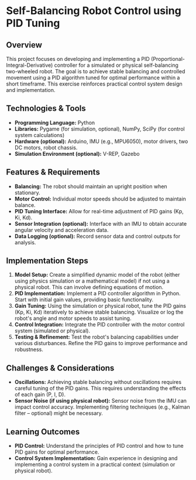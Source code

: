 # Self-Balancing Robot Control using PID Tuning

## Overview

This project focuses on developing and implementing a PID (Proportional-Integral-Derivative) controller for a simulated or physical self-balancing two-wheeled robot.  The goal is to achieve stable balancing and controlled movement using a PID algorithm tuned for optimal performance within a short timeframe. This exercise reinforces practical control system design and implementation.

## Technologies & Tools

* **Programming Language:** Python
* **Libraries:** Pygame (for simulation, optional), NumPy, SciPy (for control system calculations)
* **Hardware (optional):** Arduino, IMU (e.g., MPU6050), motor drivers, two DC motors, robot chassis.
* **Simulation Environment (optional):** V-REP, Gazebo

## Features & Requirements

- **Balancing:** The robot should maintain an upright position when stationary.
- **Motor Control:** Individual motor speeds should be adjusted to maintain balance.
- **PID Tuning Interface:** Allow for real-time adjustment of PID gains (Kp, Ki, Kd).
- **Sensor Integration (optional):**  Interface with an IMU to obtain accurate angular velocity and acceleration data.
- **Data Logging (optional):** Record sensor data and control outputs for analysis.

## Implementation Steps

1. **Model Setup:**  Create a simplified dynamic model of the robot (either using physics simulation or a mathematical model) if not using a physical robot. This can involve defining equations of motion.
2. **PID Implementation:** Implement a PID controller algorithm in Python.  Start with initial gain values, providing basic functionality.
3. **Gain Tuning:** Using the simulation or physical robot, tune the PID gains (Kp, Ki, Kd) iteratively to achieve stable balancing.  Visualize or log the robot's angle and motor speeds to assist tuning.
4. **Control Integration:** Integrate the PID controller with the motor control system (simulated or physical).
5. **Testing & Refinement:**  Test the robot's balancing capabilities under various disturbances. Refine the PID gains to improve performance and robustness.

## Challenges & Considerations

- **Oscillations:** Achieving stable balancing without oscillations requires careful tuning of the PID gains. This requires understanding the effects of each gain (P, I, D).
- **Sensor Noise (if using physical robot):**  Sensor noise from the IMU can impact control accuracy. Implementing filtering techniques (e.g., Kalman filter – optional) might be necessary.

## Learning Outcomes

- **PID Control:** Understand the principles of PID control and how to tune PID gains for optimal performance.
- **Control System Implementation:** Gain experience in designing and implementing a control system in a practical context (simulation or physical robot).

